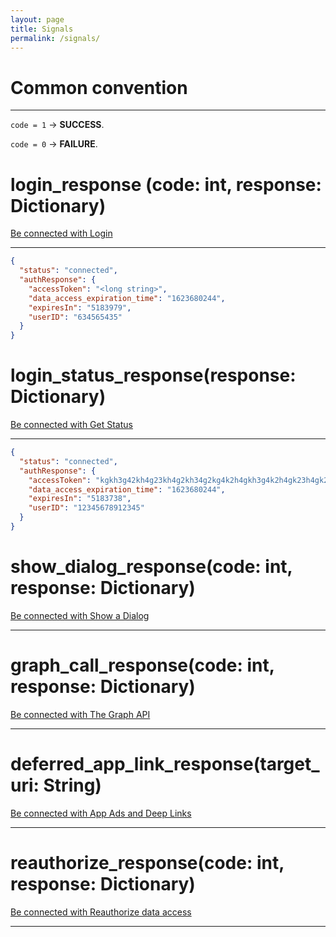 ```yaml
---
layout: page
title: Signals
permalink: /signals/
---
```


# Common convention
---
`code = 1` -> **SUCCESS**.

`code = 0` -> **FAILURE**.

# login_response (code: int, response: Dictionary)
[Be connected with Login](../api/#login)

---
```json
{
  "status": "connected",
  "authResponse": {
    "accessToken": "<long string>",
    "data_access_expiration_time": "1623680244",
    "expiresIn": "5183979",
    "userID": "634565435"
  }
}
```

# login_status_response(response: Dictionary)
[Be connected with Get Status](../api/#get-status)

---
```json
{
  "status": "connected",
  "authResponse": {
    "accessToken": "kgkh3g42kh4g23kh4g2kh34g2kg4k2h4gkh3g4k2h4gk23h4gk2h34gk234gk2h34AndSoOn",
    "data_access_expiration_time": "1623680244",
    "expiresIn": "5183738",
    "userID": "12345678912345"
  }
}
```

# show_dialog_response(code: int, response: Dictionary)
[Be connected with Show a Dialog](../api/#show-a-dialog)

---

# graph_call_response(code: int, response: Dictionary)
[Be connected with The Graph API](../api/#the-graph-api)

---

# deferred_app_link_response(target_uri: String)
[Be connected with App Ads and Deep Links](../api/#app-ads-and-deep-links)

---

# reauthorize_response(code: int, response: Dictionary)
[Be connected with Reauthorize data access](../api/#reauthorize-data-access)

---
